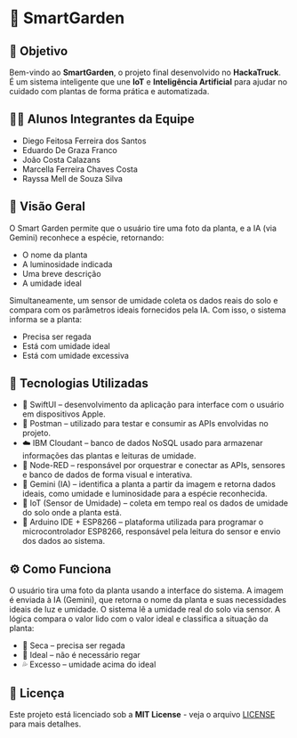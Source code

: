 # 🌱 SmartGarden

## 🎯 Objetivo

Bem-vindo ao **SmartGarden**, o projeto final desenvolvido no **HackaTruck**.  
É um sistema inteligente que une **IoT** e **Inteligência Artificial** para ajudar no cuidado com plantas de forma prática e automatizada.

## 👨‍🎓 Alunos Integrantes da Equipe
* Diego Feitosa Ferreira dos Santos
* Eduardo De Graza Franco
* João Costa Calazans
* Marcella Ferreira Chaves Costa
* Rayssa Mell de Souza Silva

## 🚀 Visão Geral
O Smart Garden permite que o usuário tire uma foto da planta, e a IA (via Gemini) reconhece a espécie, retornando:

* O nome da planta
* A luminosidade indicada
* Uma breve descrição
* A umidade ideal

Simultaneamente, um sensor de umidade coleta os dados reais do solo e compara com os parâmetros ideais fornecidos pela IA. Com isso, o sistema informa se a planta:
* Precisa ser regada
* Está com umidade ideal
* Está com umidade excessiva

## 🔧 Tecnologias Utilizadas
- 📱 SwiftUI – desenvolvimento da aplicação para interface com o usuário em dispositivos Apple.
- 🔁 Postman – utilizado para testar e consumir as APIs envolvidas no projeto.
- ☁️ IBM Cloudant – banco de dados NoSQL usado para armazenar informações das plantas e leituras de umidade.
- 🔗 Node-RED – responsável por orquestrar e conectar as APIs, sensores e banco de dados de forma visual e interativa.
- 🌿 Gemini (IA) – identifica a planta a partir da imagem e retorna dados ideais, como umidade e luminosidade para a espécie reconhecida.
- 📡 IoT (Sensor de Umidade) – coleta em tempo real os dados de umidade do solo onde a planta está.
- 🔌 Arduino IDE + ESP8266 – plataforma utilizada para programar o microcontrolador ESP8266, responsável pela leitura do sensor e envio dos dados ao sistema.

## ⚙️ Como Funciona
O usuário tira uma foto da planta usando a interface do sistema.
A imagem é enviada à IA (Gemini), que retorna o nome da planta e suas necessidades ideais de luz e umidade.
O sistema lê a umidade real do solo via sensor.
A lógica compara o valor lido com o valor ideal e classifica a situação da planta:
- 🌵 Seca – precisa ser regada
- 🌿 Ideal – não é necessário regar
- 💦 Excesso – umidade acima do ideal

## 📄 Licença
Este projeto está licenciado sob a **MIT License** - veja o arquivo [LICENSE](LICENSE) para mais detalhes.
